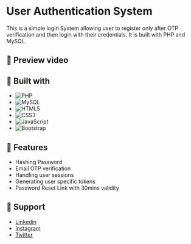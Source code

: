 
# User Authentication System
This is a simple login System allowing user to register only after OTP verification and then login with their credentials. It is built with PHP and MySQL.


## :camera_flash: Preview video


## :scroll: Built with
- ![PHP](https://img.shields.io/badge/php-%23777BB4.svg?style=for-the-badge&logo=php&logoColor=white)
- ![MySQL](https://img.shields.io/badge/mysql-4479A1.svg?style=for-the-badge&logo=mysql&logoColor=white)
- ![HTML5](https://img.shields.io/badge/html5-%23E34F26.svg?style=for-the-badge&logo=html5&logoColor=white)
- ![CSS3](https://img.shields.io/badge/css3-%231572B6.svg?style=for-the-badge&logo=css3&logoColor=white)
- 	![JavaScript](https://img.shields.io/badge/javascript-%23323330.svg?style=for-the-badge&logo=javascript&logoColor=%23F7DF1E)
- ![Bootstrap](https://img.shields.io/badge/bootstrap-%238511FA.svg?style=for-the-badge&logo=bootstrap&logoColor=white)


## :rocket: Features
- Hashing Password
- Email OTP verification
- Handling user sessions
- Generating user specific tokens
- Password Reset Link with 30mins validity

## :handshake: Support
- [Linkedin](https://in.linkedin.com/in/iamsujalkr)
- [Instagram](https://www.instagram.com/iamsujalkr/)
- [Twitter](https://twitter.com/iamsujalkr?lang=en)
